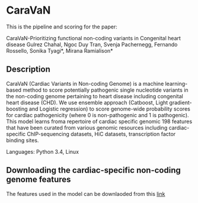 # CaraVaN
This is the pipeline and scoring for the paper:

CaraVaN-Prioritizing functional non-coding variants in Congenital heart disease
Gulrez Chahal, Ngoc Duy Tran, Svenja Pachernegg, Fernando Rossello, Sonika Tyagi*, Mirana Ramialison*

## Description
CaraVaN (Cardiac Variants in Non-coding Genome) is a machine learning-based method to score potentially pathogenic single nucleotide variants in the non-coding genome pertaining to heart disease including congenital heart disease (CHD). We use ensemble approach (Catboost, Light gradient-boosting and Logistic regression) to score genome-wide probability scores for cardiac pathogenicity (where 0 is non-pathogenic and 1 is pathogenic). This model learns froma repertoire of cardiac specific genomic 198 features that have been curated from various genomic resources including cardiac-specific ChIP-sequencing datasets, HiC datasets, transcription factor binding sites.

Languages: Python 3.4, Linux 

## Downloading the cardiac-specific non-coding genome features
The features used in the model can be downlaoded from this [link](https://bridges.monash.edu/projects/CaraVaN_datasets/118794)



